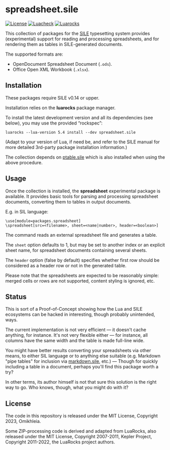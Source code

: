 # spreadsheet.sile

[![License](https://img.shields.io/github/license/Omikhleia/spreadsheet.sile?label=License)](LICENSE)
[![Luacheck](https://img.shields.io/github/actions/workflow/status/Omikhleia/spreadsheet.sile/luacheck.yml?branch=main&label=Luacheck&logo=Lua)](https://github.com/Omikhleia/spreadsheet.sile/actions?workflow=Luacheck)
[![Luarocks](https://img.shields.io/luarocks/v/Omikhleia/spreadsheet.sile?label=Luarocks&logo=Lua)](https://luarocks.org/modules/Omikhleia/spreadsheet.sile)

This collection of packages for the [SILE](https://github.com/sile-typesetter/sile) typesetting system provides (experimental) support for reading and processing spreadsheets, and for rendering them as tables in SILE-generated documents.

The supported formats are:

- OpenDocument Spreadsheet Document (`.ods`).
- Office Open XML Workbook (`.xlsx`).

## Installation

These packages require SILE v0.14 or upper.

Installation relies on the **luarocks** package manager.

To install the latest development version and all its dependencies (see below),
you may use the provided “rockspec”:

```
luarocks --lua-version 5.4 install --dev spreadsheet.sile
```

(Adapt to your version of Lua, if need be, and refer to the SILE manual for more
detailed 3rd-party package installation information.)

The collection depends on [ptable.sile](https://github.com/Omikhleia/ptable.sile) which is also installed when using the above procedure.

## Usage

Once the collection is installed, the **spreadsheet** experimental package is available.
It provides basic tools for parsing and processing spreadsheet documents, converting them to tables in output documents.

E.g. in SIL language:

```
\use[module=packages.spreadsheet]
\spreadsheet[src=<filename>, sheet=<name|number>, header=<boolean>]
```

The command reads an external spreadsheet file and generates a table.

The `sheet` option defaults to 1, but may be set to another index or an explicit sheet name, for spreadsheet documents containing several sheets.

The `header` option (false by default) specifies whether first row should be considered as a header row or not in the generated table.

Please note that the spreadsheets are expected to be reasonably simple: merged cells or rows are not supported, content styling is ignored, etc.

## Status

This is sort of a Proof-of-Concept showing how the Lua and SILE ecosystems can be hacked in interesting, though probably unintended, ways.

The current implementation is not very efficient — it doesn't cache anything, for instance.
It's not very flexible either — for instance, all columns have the same width and the table is made full-line wide.

You might have better results converting your spreadsheets via other means, to either SIL language or to anything else suitable (e.g. Markdown "pipe tables" for inclusion via [markdown.sile](https://github.com/Omikhleia/markdown.sile), etc.) — Though for quickly including a table in a document, perhaps you'll find this package worth a try?

In other terms, its author himself is not that sure this solution is the right way to go.
Who knows, though, what you might do with it?

## License

The code in this repository is released under the MIT License, Copyright 2023, Omikhleia.

Some ZIP-processing code is derived and adapted from LuaRocks, also released under the MIT License, Copyright 2007-2011, Kepler Project, Copyright 2011-2022, the LuaRocks project authors.
